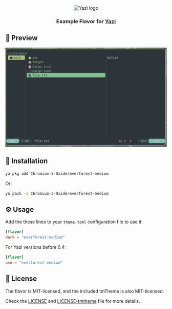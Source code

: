 <div align="center">
  <img src="https://github.com/sxyazi/yazi/blob/main/assets/logo.png?raw=true" alt="Yazi logo" width="20%">
</div>

<h3 align="center">
	Example Flavor for <a href="https://github.com/sxyazi/yazi">Yazi</a>
</h3>

## 👀 Preview

<img src="preview.png" width="600" />

## 🎨 Installation

```bash
ya pkg add Chromium-3-Oxide/everforest-medium
```

Or:

```bash
ya pack -a Chromium-3-Oxide/everforest-medium
```

## ⚙️ Usage

Add the these lines to your `theme.toml` configuration file to use it:

```toml
[flavor]
dark = "everforest-medium"
```

For Yazi versions before 0.4:

```toml
[flavor]
use = "everforest-medium"
```

## 📜 License

The flavor is MIT-licensed, and the included tmTheme is also MIT-licensed.

Check the [LICENSE](LICENSE) and [LICENSE-tmtheme](LICENSE-tmtheme) file for more details.
